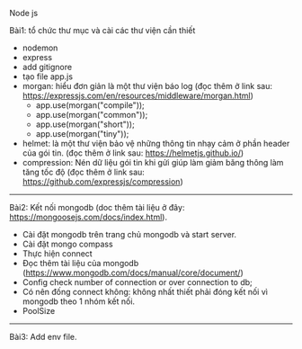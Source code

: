 Node js

Bài1: tổ chức thư mục và cài các thư viện cần thiết
- nodemon
- express
- add gitignore
- tạo file app.js
- morgan: hiểu đơn giản là một thư viện báo log (đọc thêm ở link sau: https://expressjs.com/en/resources/middleware/morgan.html)
    + app.use(morgan("compile"));
    + app.use(morgan("common"));
    + app.use(morgan("short"));
    + app.use(morgan("tiny"));
- helmet: là một thư viện bảo vệ những thông tin nhạy cảm ở phần header của gói tin. (đọc thêm ở link sau: https://helmetjs.github.io/)
- compression: Nén dữ liệu gói tin khi gửi giúp làm giảm băng thông làm tăng tốc độ (đọc thêm ở link sau: https://github.com/expressjs/compression)
----------------------------------------------------------------------------
Bài2: Kết nối mongodb (doc thêm tài liệu ở đây: https://mongoosejs.com/docs/index.html).
- Cài đặt mongodb trên trang chủ mongodb và start server.
- Cài đặt mongo compass
- Thực hiện connect
- Đọc thêm tài liệu của mongodb (https://www.mongodb.com/docs/manual/core/document/)
- Config check number of connection or over connection to db;
- Có nên đống connect không: không nhất thiết phải đóng kết nối vì mongodb theo 1 nhóm kết nối.
- PoolSize
-----------------------------------------------------------------------------------
Bài3: Add env file.

